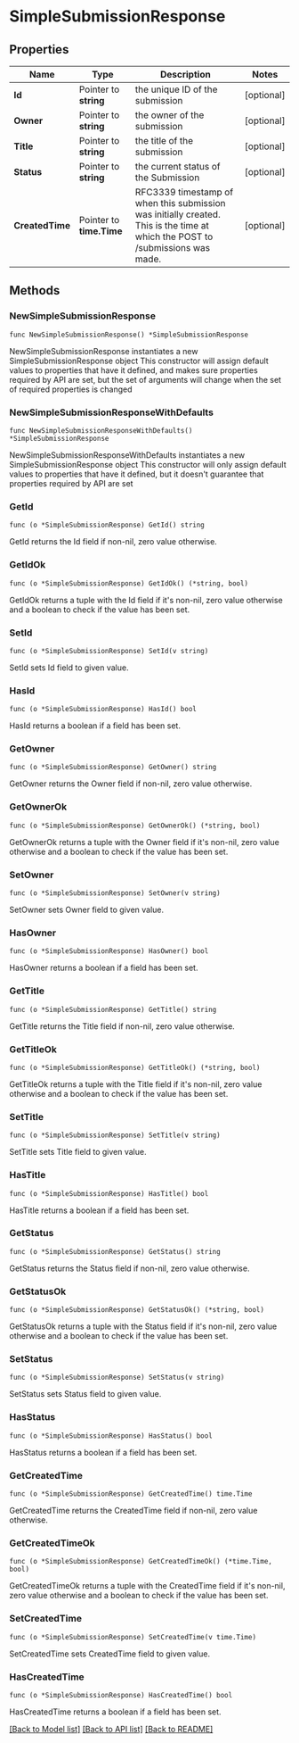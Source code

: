 # SimpleSubmissionResponse

## Properties

Name | Type | Description | Notes
------------ | ------------- | ------------- | -------------
**Id** | Pointer to **string** | the unique ID of the submission | [optional] 
**Owner** | Pointer to **string** | the owner of the submission | [optional] 
**Title** | Pointer to **string** | the title of the submission | [optional] 
**Status** | Pointer to **string** | the current status of the Submission | [optional] 
**CreatedTime** | Pointer to **time.Time** | RFC3339 timestamp of when this submission was initially created. This is the time at which the POST to /submissions was made.  | [optional] 

## Methods

### NewSimpleSubmissionResponse

`func NewSimpleSubmissionResponse() *SimpleSubmissionResponse`

NewSimpleSubmissionResponse instantiates a new SimpleSubmissionResponse object
This constructor will assign default values to properties that have it defined,
and makes sure properties required by API are set, but the set of arguments
will change when the set of required properties is changed

### NewSimpleSubmissionResponseWithDefaults

`func NewSimpleSubmissionResponseWithDefaults() *SimpleSubmissionResponse`

NewSimpleSubmissionResponseWithDefaults instantiates a new SimpleSubmissionResponse object
This constructor will only assign default values to properties that have it defined,
but it doesn't guarantee that properties required by API are set

### GetId

`func (o *SimpleSubmissionResponse) GetId() string`

GetId returns the Id field if non-nil, zero value otherwise.

### GetIdOk

`func (o *SimpleSubmissionResponse) GetIdOk() (*string, bool)`

GetIdOk returns a tuple with the Id field if it's non-nil, zero value otherwise
and a boolean to check if the value has been set.

### SetId

`func (o *SimpleSubmissionResponse) SetId(v string)`

SetId sets Id field to given value.

### HasId

`func (o *SimpleSubmissionResponse) HasId() bool`

HasId returns a boolean if a field has been set.

### GetOwner

`func (o *SimpleSubmissionResponse) GetOwner() string`

GetOwner returns the Owner field if non-nil, zero value otherwise.

### GetOwnerOk

`func (o *SimpleSubmissionResponse) GetOwnerOk() (*string, bool)`

GetOwnerOk returns a tuple with the Owner field if it's non-nil, zero value otherwise
and a boolean to check if the value has been set.

### SetOwner

`func (o *SimpleSubmissionResponse) SetOwner(v string)`

SetOwner sets Owner field to given value.

### HasOwner

`func (o *SimpleSubmissionResponse) HasOwner() bool`

HasOwner returns a boolean if a field has been set.

### GetTitle

`func (o *SimpleSubmissionResponse) GetTitle() string`

GetTitle returns the Title field if non-nil, zero value otherwise.

### GetTitleOk

`func (o *SimpleSubmissionResponse) GetTitleOk() (*string, bool)`

GetTitleOk returns a tuple with the Title field if it's non-nil, zero value otherwise
and a boolean to check if the value has been set.

### SetTitle

`func (o *SimpleSubmissionResponse) SetTitle(v string)`

SetTitle sets Title field to given value.

### HasTitle

`func (o *SimpleSubmissionResponse) HasTitle() bool`

HasTitle returns a boolean if a field has been set.

### GetStatus

`func (o *SimpleSubmissionResponse) GetStatus() string`

GetStatus returns the Status field if non-nil, zero value otherwise.

### GetStatusOk

`func (o *SimpleSubmissionResponse) GetStatusOk() (*string, bool)`

GetStatusOk returns a tuple with the Status field if it's non-nil, zero value otherwise
and a boolean to check if the value has been set.

### SetStatus

`func (o *SimpleSubmissionResponse) SetStatus(v string)`

SetStatus sets Status field to given value.

### HasStatus

`func (o *SimpleSubmissionResponse) HasStatus() bool`

HasStatus returns a boolean if a field has been set.

### GetCreatedTime

`func (o *SimpleSubmissionResponse) GetCreatedTime() time.Time`

GetCreatedTime returns the CreatedTime field if non-nil, zero value otherwise.

### GetCreatedTimeOk

`func (o *SimpleSubmissionResponse) GetCreatedTimeOk() (*time.Time, bool)`

GetCreatedTimeOk returns a tuple with the CreatedTime field if it's non-nil, zero value otherwise
and a boolean to check if the value has been set.

### SetCreatedTime

`func (o *SimpleSubmissionResponse) SetCreatedTime(v time.Time)`

SetCreatedTime sets CreatedTime field to given value.

### HasCreatedTime

`func (o *SimpleSubmissionResponse) HasCreatedTime() bool`

HasCreatedTime returns a boolean if a field has been set.


[[Back to Model list]](../README.md#documentation-for-models) [[Back to API list]](../README.md#documentation-for-api-endpoints) [[Back to README]](../README.md)


